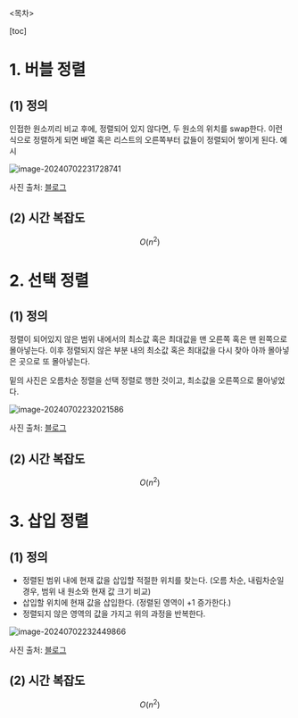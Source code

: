 

<목차>

[toc]



# 1. 버블 정렬

## (1) 정의 

인접한 원소끼리 비교 후에, 정렬되어 있지 않다면, 두 원소의 위치를 swap한다. 
이런 식으로 정렬하게 되면 배열 혹은 리스트의 오른쪽부터 값들이 정렬되어 쌓이게 된다. 
예시 

![image-20240702231728741](../../../../Documents/GitHub/dalcheonroadhead-github-blog/dalcheonroadhead.github.io/images/005-all-about-sorting/image-20240702231728741.png)

사진 출처: [블로그](https://blog.naver.com/justant/20204028286)

## (2) 시간 복잡도 

$$
O(n^2)
$$



# 2. 선택 정렬

## (1) 정의

정렬이 되어있지 않은 범위 내에서의 최소값 혹은 최대값을 맨 오른쪽 혹은 맨 왼쪽으로 몰아넣는다. 
이후 정렬되지 않은 부분 내의 최소값 혹은 최대값을 다시 찾아 아까 몰아넣은 곳으로 또 몰아넣는다.

 밑의 사진은 오름차순 정렬을 선택 정렬로 행한 것이고, 최소값을 오른쪽으로 몰아넣었다.

![image-20240702232021586](../../../../Documents/GitHub/dalcheonroadhead-github-blog/dalcheonroadhead.github.io/images/005-all-about-sorting/image-20240702232021586.png)

사진 출처: [블로그](https://m.blog.naver.com/PostView.naver?isHttpsRedirect=true&blogId=jsky10503&logNo=221249976761)

## (2) 시간 복잡도 

$$
O(n^2)
$$

# 3. 삽입 정렬

## (1) 정의

- 정렬된 범위 내에 현재 값을 삽입할 적절한 위치를 찾는다. (오름 차순, 내림차순일 경우, 범위 내 원소와 현재 값 크기 비교)
- 삽입할 위치에 현재 값을 삽입한다. (정렬된 영역이 +1 증가한다.)
- 정렬되지 않은 영역의 값을 가지고 위의 과정을 반복한다.

![image-20240702232449866](../../../../Documents/GitHub/dalcheonroadhead-github-blog/dalcheonroadhead.github.io/images/005-all-about-sorting/image-20240702232449866.png)

사진 출처: [블로그](https://m.blog.naver.com/PostView.nhn?blogId=justant&logNo=20204025251&proxyReferer=https:%2F%2Fwww.google.com%2F)

## (2) 시간 복잡도 

$$
O(n^2)
$$

